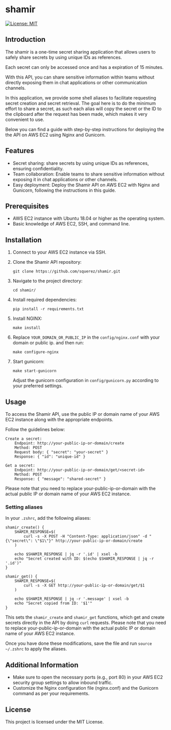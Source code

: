 # shamir

[![License: MIT](https://img.shields.io/badge/licence-mit-blue.svg)](LICENSE)

## Introduction 
The shamir is a one-time secret sharing application that allows users to 
safely share secrets by using unique IDs as references. 

Each secret can only be accessed once and has a expiration of 15 minutes.

With this API, you can share sensitive information within teams 
without directly exposing them in chat applications or other communication channels. 

In this application, we provide some shell aliases to facilitate requesting secret creation and 
secret retrieval. The goal here is to do the minimum effort to share a secret, as such each alias 
will copy the secret or the ID to the clipboard after the request has been made, which makes it 
very convenient to use.

Below you can find a guide with step-by-step instructions for deploying the 
the API on AWS EC2 using Nginx and Gunicorn.

## Features

- Secret sharing: share secrets by using unique IDs as references, ensuring confidentiality.
- Team collaboration: Enable teams to share sensitive information without exposing it in chat applications or other channels.
- Easy deployment: Deploy the Shamir API on AWS EC2 with Nginx and Gunicorn, following the instructions in this guide.

## Prerequisites

- AWS EC2 instance with Ubuntu 18.04 or higher as the operating system.
- Basic knowledge of AWS EC2, SSH, and command line.

## Installation

1. Connect to your AWS EC2 instance via SSH.
2. Clone the Shamir API repository:

   ```shell
   git clone https://github.com/squerez/shamir.git
   ```
3. Navigate to the project directory:

   ```shell
   cd shamir/
   ```
4. Install required dependencies:

   ```shell
   pip install -r requirements.txt
   ```
5. Install NGINX:

   ```shell
   make install
   ```
6. Replace `YOUR_DOMAIN_OR_PUBLIC_IP` in the `config/nginx.conf` with your domain or public ip.
   and then run:

   ```shell
   make configure-nginx
   ```
7. Start gunicorn:
   ```shell
   make start-gunicorn
   ```
   Adjust the gunicorn configuration in `config/gunicorn.py` according to your preferred settings.

## Usage 

To access the Shamir API, use the public IP or domain name of your 
AWS EC2 instance along with the appropriate endpoints. 

Follow the guidelines below:

    Create a secret:
        Endpoint: http://your-public-ip-or-domain/create
        Method: POST
        Request body: { "secret": "your-secret" }
        Response: { "id": "unique-id" }

    Get a secret:
        Endpoint: http://your-public-ip-or-domain/get/<secret-id>
        Method: POST
        Response: { "message": "shared-secret" }

Please note that you need to replace your-public-ip-or-domain
with the actual public IP or domain name of your AWS EC2 instance.

### Setting aliases 

In your `.zshrc`, add the following aliases:

```
shamir_create() {
    SHAMIR_RESPONSE=$(
        curl -s -X POST -H "Content-Type: application/json" -d "{\"secret\": \"$1\"}" http://your-public-ip-or-domain/create
    )

    echo $SHAMIR_RESPONSE | jq -r '.id' | xsel -b
    echo "Secret created with ID: $(echo $SHAMIR_RESPONSE | jq -r '.id')"
}

shamir_get() {
    SHAMIR_RESPONSE=$(
        curl -s -X GET http://your-public-ip-or-domain/get/$1
    )

    echo $SHAMIR_RESPONSE | jq -r '.message' | xsel -b
    echo "Secret copied from ID: '$1'"
}
```
This sets the `shamir_create` and `shamir_get` functions, which get and create secrets directly in the API by doing `curl` requests.
Please note that you need to replace your-public-ip-or-domain with the actual public IP or domain name of your AWS EC2 instance.

Once you have done these modifications, save the file and run `source ~/.zshrc` to apply the aliases.

## Additional Information

- Make sure to open the necessary ports (e.g., port 80) in your AWS EC2 security group settings to allow inbound traffic.
- Customize the Nginx configuration file (nginx.conf) and the Gunicorn command as per your requirements.
    
## License

This project is licensed under the MIT License.
